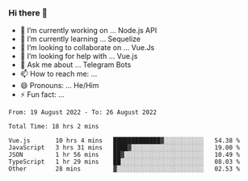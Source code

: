 ### Hi there 👋

- 🔭 I’m currently working on ... Node.js API
- 🌱 I’m currently learning ... Sequelize
- 👯 I’m looking to collaborate on ... Vue.Js
- 🤔 I’m looking for help with ... Vue.js
- 💬 Ask me about ... Telegram Bots 
- 📫 How to reach me: ... 
- 😄 Pronouns: ... He/Him
- ⚡ Fun fact: ... 


<!--START_SECTION:waka-->

```text
From: 19 August 2022 - To: 26 August 2022

Total Time: 18 hrs 2 mins

Vue.js       10 hrs 4 mins   █████████████▓░░░░░░░░░░░   54.38 %
JavaScript   3 hrs 31 mins   ████▓░░░░░░░░░░░░░░░░░░░░   19.00 %
JSON         1 hr 56 mins    ██▓░░░░░░░░░░░░░░░░░░░░░░   10.49 %
TypeScript   1 hr 29 mins    ██░░░░░░░░░░░░░░░░░░░░░░░   08.03 %
Other        28 mins         ▓░░░░░░░░░░░░░░░░░░░░░░░░   02.53 %
```

<!--END_SECTION:waka-->

<!--
**therealstein/therealstein** is a ✨ _special_ ✨ repository because its `README.md` (this file) appears on your GitHub profile.

Here are some ideas to get you started:

- 🔭 I’m currently working on ...
- 🌱 I’m currently learning ...
- 👯 I’m looking to collaborate on ...
- 🤔 I’m looking for help with ...
- 💬 Ask me about ...
- 📫 How to reach me: ...
- 😄 Pronouns: ...
- ⚡ Fun fact: ...
-->
